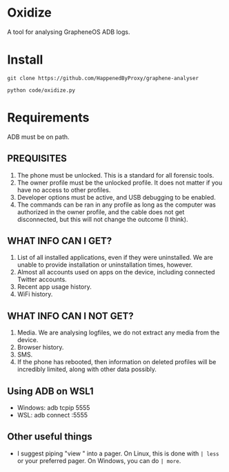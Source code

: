 # Oxidize
A tool for analysing GrapheneOS ADB logs.

# Install
`git clone https://github.com/HappenedByProxy/graphene-analyser`

`python code/oxidize.py`

# Requirements
ADB must be on path.

## PREQUISITES
1. The phone must be unlocked. This is a standard for all forensic tools.
2. The owner profile must be the unlocked profile. It does not matter if you have no access to other profiles.
3. Developer options must be active, and USB debugging to be enabled.
4. The commands can be ran in any profile as long as the computer was authorized in the owner profile, and the cable does not get disconnected, but this will not change the outcome (I think).

## WHAT INFO CAN I GET?
1. List of all installed applications, even if they were uninstalled. We are unable to provide installation or uninstallation times, however.
2. Almost all accounts used on apps on the device, including connected Twitter accounts. 
3. Recent app usage history.
4. WiFi history.

## WHAT INFO CAN I NOT GET?
1. Media. We are analysing logfiles, we do not extract any media from the device.
2. Browser history.
3. SMS.
4. If the phone has rebooted, then information on deleted profiles will be incredibly limited, along with other data possibly.

## Using ADB on WSL1
* Windows: adb tcpip 5555
* WSL: adb connect <phone ip>:5555

## Other useful things
* I suggest piping "view <service>" into a pager. On Linux, this is done with `| less` or your preferred pager. On Windows, you can do `| more`.